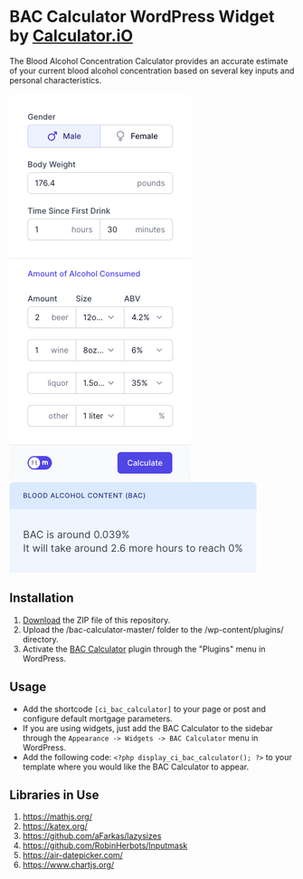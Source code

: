 # BAC Calculator WordPress Widget by [Calculator.iO](https://www.calculator.io/ "Calculator.iO Homepage")

The Blood Alcohol Concentration Calculator provides an accurate estimate of your current blood alcohol concentration based on several key inputs and personal characteristics. 

![BAC Calculator Input Form](/assets/images/screenshot-1.png "BAC Calculator Input Form")
![BAC Calculator Calculation Results](/assets/images/screenshot-2.png "BAC Calculator Calculation Results")

## Installation

1. [Download](https://github.com/pub-calculator-io/age-calculator/archive/refs/heads/master.zip) the ZIP file of this repository.
2. Upload the /bac-calculator-master/ folder to the /wp-content/plugins/ directory.
3. Activate the [BAC Calculator](https://www.calculator.io/bac-calculator/ "BAC Calculator Homepage") plugin through the "Plugins" menu in WordPress.

## Usage
* Add the shortcode `[ci_bac_calculator]` to your page or post and configure default mortgage parameters.
* If you are using widgets, just add the BAC Calculator to the sidebar through the `Appearance -> Widgets -> BAC Calculator` menu in WordPress.
* Add the following code: `<?php display_ci_bac_calculator(); ?>` to your template where you would like the BAC Calculator to appear.

## Libraries in Use
1. https://mathjs.org/
2. https://katex.org/
3. https://github.com/aFarkas/lazysizes
4. https://github.com/RobinHerbots/Inputmask
5. https://air-datepicker.com/
6. https://www.chartjs.org/
